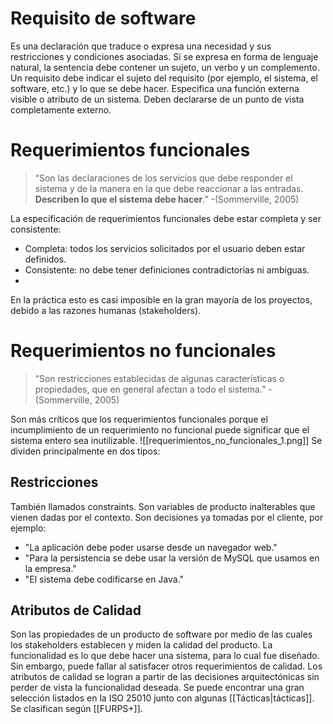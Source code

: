 # Requisito de software
Es una declaración que traduce o expresa una necesidad y sus restricciones y condiciones asociadas. Si se expresa en forma de lenguaje natural, la sentencia debe contener un sujeto, un verbo y un complemento. Un requisito debe indicar el sujeto del requisito (por ejemplo, el sistema, el software, etc.) y lo que se debe hacer. Especifica una función externa visible o atributo de un sistema. Deben declararse de un punto de vista completamente externo.

# Requerimientos funcionales
> “Son las declaraciones de los servicios que debe responder el sistema y de la manera en la que debe reaccionar a las entradas. **Describen lo que el sistema debe hacer**.” -(Sommerville, 2005)

La especificación de requerimientos funcionales debe estar completa y ser consistente:
* Completa: todos los servicios solicitados por el usuario deben estar definidos.
* Consistente: no debe tener definiciones contradictorias ni ambiguas.
* 
En la práctica esto es casi imposible en la gran mayoría de los proyectos, debido a las razones humanas (stakeholders).

# Requerimientos no funcionales
> “Son restricciones establecidas de algunas características o propiedades, que en general afectan a todo el sistema.” -(Sommerville, 2005)

Son más críticos que los requerimientos funcionales porque el incumplimiento de un requerimiento no funcional puede significar que el sistema entero sea inutilizable.
![[requerimientos_no_funcionales_1.png]]
Se dividen principalmente en dos tipos:

## Restricciones
También llamados constraints. Son variables de producto inalterables que vienen dadas por el contexto. Son decisiones ya tomadas por el cliente, por ejemplo:
- "La aplicación debe poder usarse desde un navegador web."
- "Para la persistencia se debe usar la versión de MySQL que usamos en la empresa."
- "El sistema debe codificarse en Java."

## Atributos de Calidad
Son las propiedades de un producto de software por medio de las cuales los stakeholders establecen y miden la calidad del producto. La funcionalidad es lo que debe hacer una sistema, para lo cual fue diseñado. Sin embargo, puede fallar al satisfacer otros requerimientos de calidad. Los atributos de calidad se logran a partir de las decisiones arquitectónicas sin perder de vista la funcionalidad deseada. Se puede encontrar una gran selección listados en la ISO 25010 junto con algunas [[Tácticas|tácticas]].
Se clasifican según [[FURPS+]].